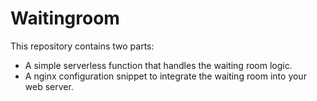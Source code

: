 # Waitingroom

This repository contains two parts:
- A simple serverless function that handles the waiting room logic.
- A nginx configuration snippet to integrate the waiting room into your web server.
